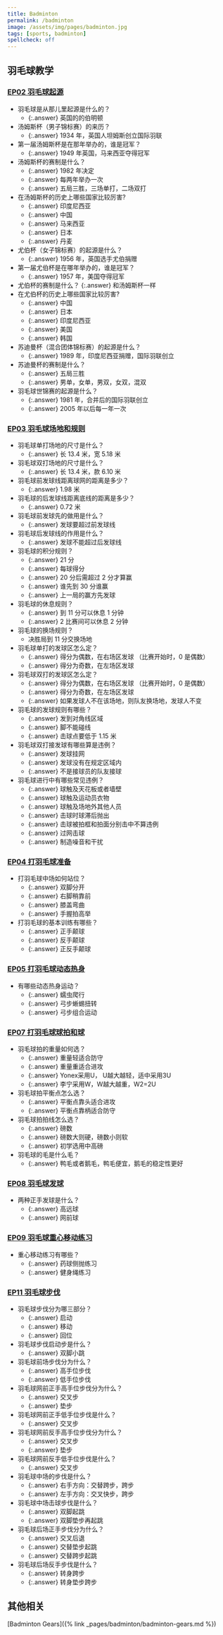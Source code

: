 ```yaml
---
title: Badminton
permalink: /badminton
image: /assets/img/pages/badminton.jpg
tags: [sports, badminton]
spellcheck: off
---
```


## 羽毛球教学

### [EP02 羽毛球起源](https://youtu.be/ChKPUIxxxLY)

- 羽毛球是从那儿里起源是什么的？
  - {:.answer} 英国的的伯明顿
- 汤姆斯杯（男子锦标赛）的来历？
  - {:.answer} 1934 年，英国人坦姆斯创立国际羽联
- 第一届汤姆斯杯是在那年举办的，谁是冠军？
  - {:.answer} 1949 年英国，马来西亚夺得冠军
- 汤姆斯杯的赛制是什么？
  - {:.answer} 1982 年决定
  - {:.answer} 每两年举办一次
  - {:.answer} 五局三胜，三场单打，二场双打
- 在汤姆斯杯的历史上哪些国家比较厉害?
  - {:.answer} 印度尼西亚
  - {:.answer} 中国
  - {:.answer} 马来西亚
  - {:.answer} 日本
  - {:.answer} 丹麦
- 尤伯杯（女子锦标赛）的起源是什么？
  - {:.answer} 1956 年，英国选手尤伯捐赠
- 第一届尤伯杯是在哪年举办的，谁是冠军？
  - {:.answer} 1957 年，美国夺得冠军
- 尤伯杯的赛制是什么？
  {:.answer} 和汤姆斯杯一样
- 在尤伯杯的历史上哪些国家比较厉害?
  - {:.answer} 中国
  - {:.answer} 日本
  - {:.answer} 印度尼西亚
  - {:.answer} 美国
  - {:.answer} 韩国
- 苏迪曼杯（混合团体锦标赛）的起源是什么？
  - {:.answer} 1989 年，印度尼西亚捐赠，国际羽联创立
- 苏迪曼杯的赛制是什么？
  - {:.answer} 五局三胜
  - {:.answer} 男单，女单，男双，女双，混双
- 羽毛球世锦赛的起源是什么？
  - {:.answer} 1981 年，合并后的国际羽联创立
  - {:.answer} 2005 年以后每一年一次

### [EP03 羽毛球场地和规则](https://youtu.be/0i-sXmyG_W0)

- 羽毛球单打场地的尺寸是什么？
  - {:.answer} 长 13.4 米，宽 5.18 米
- 羽毛球双打场地的尺寸是什么？
  - {:.answer} 长 13.4 米，款 6.10 米
- 羽毛球前发球线距离球网的距离是多少？
  - {:.answer} 1.98 米
- 羽毛球的后发球线距离底线的距离是多少？
  - {:.answer} 0.72 米
- 羽毛球前发球先的做用是什么？
  - {:.answer} 发球要超过前发球线
- 羽毛球后发球线的作用是什么？
  - {:.answer} 发球不能超过后发球线
- 羽毛球的积分规则？
  - {:.answer} 21 分
  - {:.answer} 每球得分
  - {:.answer} 20 分后需超过 2 分才算赢
  - {:.answer} 谁先到 30 分谁赢
  - {:.answer} 上一局的赢方先发球
- 羽毛球的休息规则？
  - {:.answer} 到 11 分可以休息 1 分钟
  - {:.answer} 2 比赛间可以休息 2 分钟
- 羽毛球的换场规则？
  - 决胜局到 11 分交换场地
- 羽毛球单打的发球区怎么定？
  - {:.answer} 得分为偶数，在右场区发球 （比赛开始时，0 是偶数）
  - {:.answer} 得分为奇数，在左场区发球
- 羽毛球双打的发球区怎么定？
  - {:.answer} 得分为偶数，在右场区发球 （比赛开始时，0 是偶数）
  - {:.answer} 得分为奇数，在左场区发球
  - {:.answer} 如果发球人不在该场地，则队友换场地，发球人不变
- 羽毛球的发球规则有哪些？
  - {:.answer} 发到对角线区域
  - {:.answer} 脚不能碰线
  - {:.answer} 击球点要低于 1.15 米
- 羽毛球双打接发球有哪些算是违例？
  - {:.answer} 发球挂网
  - {:.answer} 发球没有在规定区域内
  - {:.answer} 不是接球员的队友接球
- 羽毛球进行中有哪些常见违例？
  - {:.answer} 球触及天花板或者墙壁
  - {:.answer} 球触及运动员衣物
  - {:.answer} 球触及场地外其他人员
  - {:.answer} 击球时球滞后抛出
  - {:.answer} 击球被拍框和拍面分别击中不算违例
  - {:.answer} 过网击球
  - {:.answer} 制造噪音和干扰

### [EP04 打羽毛球准备](https://youtu.be/WEUgnsBMP3U)

- 打羽毛球中场如何站位？
  - {:.answer} 双脚分开
  - {:.answer} 右脚稍靠前
  - {:.answer} 膝盖弯曲
  - {:.answer} 手握拍高举
- 打羽毛球的基本训练有哪些？
  - {:.answer} 正手颠球
  - {:.answer} 反手颠球
  - {:.answer} 正反手颠球

### [EP05 打羽毛球动态热身](https://youtu.be/FlV0mIY0Wt4)

- 有哪些动态热身运动？
  - {:.answer} 蠕虫爬行
  - {:.answer} 弓步蜥蜴扭转
  - {:.answer} 弓步组合运动

### [EP07 打羽毛球球拍和球](https://youtu.be/2F1XyF5VOrA)

- 羽毛球拍的重量如何选？
  - {:.answer} 重量轻适合防守
  - {:.answer} 重量重适合进攻
  - {:.answer} Yonex采用U， U越大越轻，适中采用3U
  - {:.answer} 李宁采用W，W越大越重，W2=2U
- 羽毛球拍平衡点怎么选？
  - {:.answer} 平衡点靠头适合进攻
  - {:.answer} 平衡点靠柄适合防守
- 羽毛球拍拍线怎么选？
  - {:.answer} 磅数
  - {:.answer} 磅数大则硬，磅数小则软
  - {:.answer} 初学选用中高磅
- 羽毛球的毛是什么毛？
  - {:.answer} 鸭毛或者鹅毛，鸭毛便宜，鹅毛的稳定性更好
  
### [EP08 羽毛球发球](https://youtu.be/O4Wcc9hpg10)

- 两种正手发球是什么？
  - {:.answer} 高远球
  - {:.answer} 网前球

### [EP09 羽毛球重心移动练习](https://youtu.be/VOzr-_WBogk)

- 重心移动练习有哪些？
  - {:.answer} 药球侧抛练习
  - {:.answer} 健身绳练习

### [EP11 羽毛球步伐](https://youtu.be/-EoNNvDFP04)

- 羽毛球步伐分为哪三部分？
  - {:.answer} 启动
  - {:.answer} 移动
  - {:.answer} 回位
- 羽毛球步伐启动步是什么？
  - {:.answer} 双脚小跳
- 羽毛球前场步伐分为什么？
  - {:.answer} 高手位步伐
  - {:.answer} 低手位步伐
- 羽毛球网前正手高手位步伐分为什么？
  - {:.answer} 交叉步
  - {:.answer} 垫步
- 羽毛球网前正手低手位步伐是什么？
  - {:.answer} 交叉步
- 羽毛球网前反手高手位步伐分为什么？
  - {:.answer} 交叉步
  - {:.answer} 垫步
- 羽毛球网前反手低手位步伐是什么？
  - {:.answer} 交叉步
- 羽毛球中场的步伐是什么？
  - {:.answer} 右手方向：交替跨步，跨步
  - {:.answer} 左手方向：交叉快步，跨步
- 羽毛球中场击球步伐是什么？
  - {:.answer} 双脚起跳
  - {:.answer} 双脚垫步再起跳
- 羽毛球后场正手步伐分为什么？
  - {:.answer} 交叉后退
  - {:.answer} 交替垫步起跳
  - {:.answer} 交替跨步起跳
- 羽毛球后场反手步伐是什么？
  - {:.answer} 转身跨步
  - {:.answer} 转身垫步跨步

## 其他相关

[Badminton Gears]({% link _pages/badminton/badminton-gears.md %})
